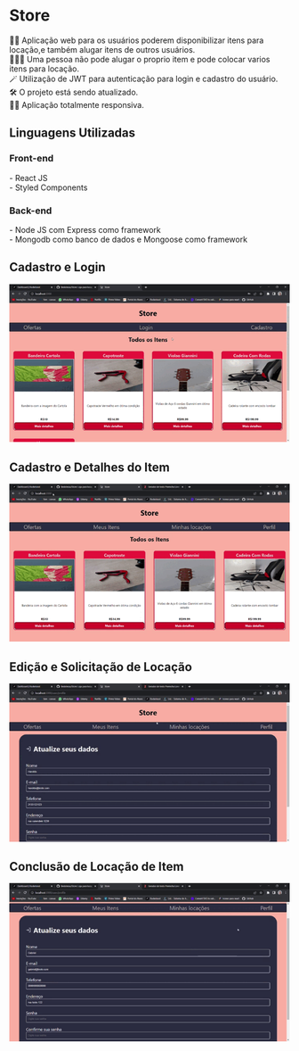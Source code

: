 <h1>Store</h1>
👨‍💻 Aplicação web para os usuários poderem disponibilizar itens para locação,e também alugar itens de outros usuários.<br>
🧑🏽‍🦰 Uma pessoa não pode alugar o proprio item e pode colocar varios itens para locação.<br>
🪄 Utilização de JWT para autenticação para login e cadastro do usuário.<br>
🛠️ O projeto está sendo atualizado.<br>
🤏🏽 Aplicação totalmente responsiva.

<h2>Linguagens Utilizadas</h2>
    <h3>Front-end</h3>
    - React JS <br>
    - Styled Components
    <h3>Back-end</h3>
    - Node JS com Express como framework<br>
    - Mongodb como banco de dados e Mongoose como framework<p></p>
    
<h2>Cadastro e Login</h2>  
<img src ="for_readme/cadastro_login.gif">

<h2>Cadastro e Detalhes do Item</h2>  
<img src ="for_readme/cadastro_detalhes_item.gif">

<h2>Edição e Solicitação de Locação</h2>  
<img src ="for_readme/edicao_solicitacao.gif">

<h2>Conclusão de Locação de Item</h2>  
<img src ="for_readme/concluir_locacao.gif">
